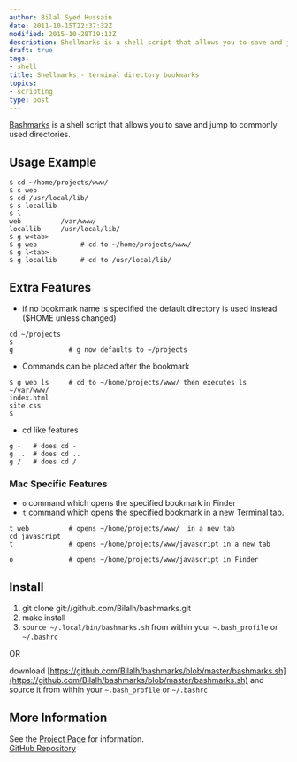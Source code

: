 ```yaml
---
author: Bilal Syed Hussain
date: 2011-10-15T22:37:32Z
modified: 2015-10-28T19:12Z
description: Shellmarks is a shell script that allows you to save and jump to commonly used directories
draft: true
tags:
- shell
title: Shellmarks - terminal directory bookmarks
topics:
- scripting
type: post
---
```



[Bashmarks](/projects/bashmarks "Bashmarks project page") is a shell script that allows you to save and jump to commonly used directories.

Usage Example
-------------

```
$ cd ~/home/projects/www/
$ s web
$ cd /usr/local/lib/
$ s locallib
$ l
web          /var/www/
locallib     /usr/local/lib/
$ g w<tab>
$ g web           # cd to ~/home/projects/www/
$ g l<tab>
$ g locallib      # cd to /usr/local/lib/

```


Extra Features
--------------
* if no bookmark name is specified the default directory is used instead  ($HOME unless changed)

```
cd ~/projects
s
g              # g now defaults to ~/projects
```


* Commands can be placed after the bookmark  
```
$ g web ls     # cd to ~/home/projects/www/ then executes ls
~/var/www/
index.html
site.css
$
```

* cd like features

```
g -   # does cd -
g ..  # does cd ..
g /   # does cd /
```


### Mac Specific Features ###
* `o` command which opens the specified bookmark in Finder
* `t` command which opens the specified bookmark in a new Terminal tab.

```
t web          # opens ~/home/projects/www/  in a new tab
cd javascript
t              # opens ~/home/projects/www/javascript in a new tab

o              # opens ~/home/projects/www/javascript in Finder
```


Install
-------
1. git clone git://github.com/Bilalh/bashmarks.git
2. make install
3. `source ~/.local/bin/bashmarks.sh` from within your `~.bash_profile` or `~/.bashrc`

OR

download [https://github.com/Bilalh/bashmarks/blob/master/bashmarks.sh](https://github.com/Bilalh/bashmarks/blob/master/bashmarks.sh) and source it from within your `~.bash_profile` or `~/.bashrc`


More Information
---------------
See the [Project Page](/projects/bashmarks "Bashmarks project page") for information.  
[GitHub Repository](https://github.com/Bilalh/bashmarks "Bashmarks GitHub Repository")
